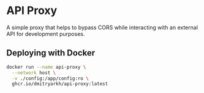 # API Proxy
A simple proxy that helps to bypass CORS while interacting with an external API for development purposes.

## Deploying with Docker
```bash
docker run --name api-proxy \
  --network host \
  -v ./config:/app/config:ro \
  ghcr.io/dmitryarkh/api-proxy:latest
```
